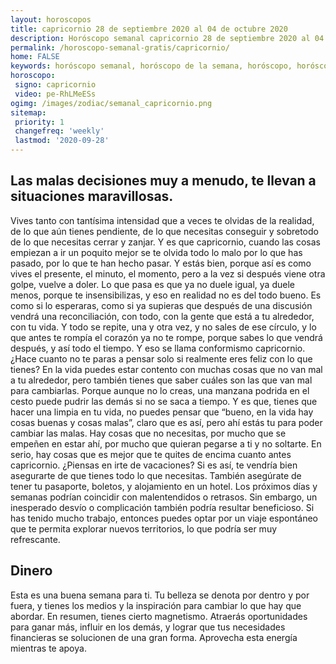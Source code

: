 ```yaml
---
layout: horoscopos
title: capricornio 28 de septiembre 2020 al 04 de octubre 2020 
description: Horóscopo semanal capricornio 28 de septiembre 2020 al 04 de octubre 2020. Las malas decisiones muy a menudo, te llevan a situaciones maravillosas.
permalink: /horoscopo-semanal-gratis/capricornio/
home: FALSE
keywords: horóscopo semanal, horóscopo de la semana, horóscopo, horóscopo gratis,horóscopos, horóscopo esperanza gracia, horoscopos capricornio la semana, horóscopos gratis, Tarot, Astrologia, Zodíaco, capricornio, horoscopo gratis, semanal
horoscopo:
 signo: capricornio
 video: pe-RhLMeESs
ogimg: /images/zodiac/semanal_capricornio.png
sitemap:
 priority: 1
 changefreq: 'weekly'
 lastmod: '2020-09-28'
---
```




## Las malas decisiones muy a menudo, te llevan a situaciones maravillosas.

Vives tanto con tantísima intensidad que a veces te olvidas de la realidad, de lo que aún tienes pendiente, de lo que necesitas conseguir y sobretodo de lo que necesitas cerrar y zanjar. Y es que capricornio, cuando las cosas empiezan a ir un poquito mejor se te olvida todo lo malo por lo que has pasado, por lo que te han hecho pasar. Y estás bien, porque así es como vives el presente, el minuto, el momento, pero a la vez si después viene otra golpe, vuelve a doler. Lo que pasa es que ya no duele igual, ya duele menos, porque te insensibilizas, y eso en realidad no es del todo bueno. Es como si lo esperaras, como si ya supieras que después de una discusión vendrá una reconciliación, con todo, con la gente que está a tu alrededor, con tu vida. Y todo se repite, una y otra vez, y no sales de ese círculo, y lo que antes te rompía el corazón ya no te rompe, porque sabes lo que vendrá después, y así todo el tiempo. Y eso se llama conformismo capricornio. ¿Hace cuanto no te paras a pensar solo si realmente eres feliz con lo que tienes? En la vida puedes estar contento con muchas cosas que no van mal a tu alrededor, pero también tienes que saber cuáles son las que van mal para cambiarlas. Porque aunque no lo creas, una manzana podrida en el cesto puede pudrir las demás si no se saca a tiempo. Y es que, tienes que hacer una limpia en tu vida, no puedes pensar que “bueno, en la vida hay cosas buenas y cosas malas”, claro que es así, pero ahí estás tu para poder cambiar las malas. Hay cosas que no necesitas, por mucho que se empeñen en estar ahí, por mucho que quieran pegarse a ti y no soltarte. En serio, hay cosas que es mejor que te quites de encima cuanto antes capricornio. ¿Piensas en irte de vacaciones? Si es así, te vendría bien asegurarte de que tienes todo lo que necesitas. También asegúrate de tener tu pasaporte, boletos, y alojamiento en un hotel. Los próximos días y semanas podrían coincidir con malentendidos o retrasos. Sin embargo, un inesperado desvío o complicación también podría resultar beneficioso. Si has tenido mucho trabajo, entonces puedes optar por un viaje espontáneo que te permita explorar nuevos territorios, lo que podría ser muy refrescante.

## Dinero

Esta es una buena semana para ti. Tu belleza se denota por dentro y por fuera, y tienes los medios y la inspiración para cambiar lo que hay que abordar. En resumen, tienes cierto magnetismo. Atraerás oportunidades para ganar más, influir en los demás, y lograr que tus necesidades financieras se solucionen de una gran forma. Aprovecha esta energía mientras te apoya.